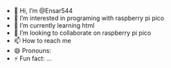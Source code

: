 - 👋 Hi, I’m @Ensar544
- 👀 I’m interested in programing with raspberry pi pico
- 🌱 I’m currently learning html
- 💞️ I’m looking to collaborate on raspberry pi pico
- 📫 How to reach me 
- 😄 Pronouns: 
- ⚡ Fun fact: ...

<!---
Ensar544/Ensar544 is a ✨ special ✨ repository because its `README.md` (this file) appears on your GitHub profile.
You can click the Preview link to take a look at your changes.
--->
